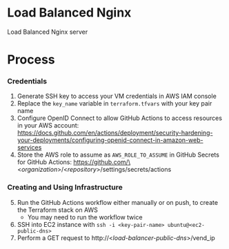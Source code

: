 # Load Balanced Nginx
Load Balanced Nginx server

# Process
### Credentials
1. Generate SSH key to access your VM credentials in AWS IAM console
2. Replace the `key_name` variable in `terraform.tfvars` with your key pair name
3. Configure OpenID Connect to allow GitHub Actions to access resources in your AWS account: https://docs.github.com/en/actions/deployment/security-hardening-your-deployments/configuring-openid-connect-in-amazon-web-services
4. Store the AWS role to assume as `AWS_ROLE_TO_ASSUME` in GitHub Secrets for GitHub Actions: https://github.com/\<*organization*\>/\<*repository*\>/settings/secrets/actions
### Creating and Using Infrastructure
5. Run the GitHub Actions workflow either manually or on push, to create the Terraform stack on AWS
    - You may need to run the workflow twice
6. SSH into EC2 instance with `ssh -i <key-pair-name> ubuntu@<ec2-public-dns>`
7. Perform a GET request to http://\<*load-balancer-public-dns*\>/vend_ip